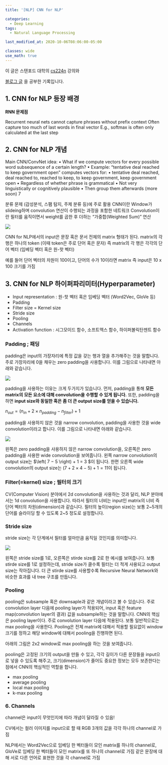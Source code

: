 ```yaml
---
title: '[NLP] CNN for NLP'

categories:
  - Deep Learning
tags:
  - Natural Language Processing

last_modified_at: 2020-10-06T08:06:00-05:00

classes: wide
use_math: true
---
```


이 글은 스탠포드 대학의 [cs224n](https://web.stanford.edu/class/archive/cs/cs224n/cs224n.1194/) 강의와 

[블로그 글](http://www.wildml.com/2015/11/understanding-convolutional-neural-networks-for-nlp/)
을 공부한 기록입니다.

## 1. CNN for NLP 등장 배경

**RNN 문제점**

Recurrent neural nets cannot capture phrases without prefix context
Often capture too much of last words in final vector
E.g., softmax is often only calculated at the last step

## 2. CNN for NLP 개념

Main CNN/ConvNet idea:
• What if we compute vectors for every possible word subsequence of a certain length?
• Example: “tentative deal reached to keep government open” computes vectors for:
• tentative deal reached, deal reached to, reached to keep, to keep government, keep government open
• Regardless of whether phrase is grammatical
• Not very linguistically or cognitively plausible
• Then group them afterwards (more soon) 7

분류 문제 (감성분석, 스팸 탐지, 주제 분류 등)에 주로 활용
CNN이란
Window가 slideing하며 convolution 연산이 수행되는 과정을 포함한 네트워크
Convolution이란
필터를 움직이면서 weight를 곱한 후 더하는 “가중합(Weighted Sum)” 연산


![]({{site.url}}/assets/images/Convolution_schematic.gif)


CNN for NLP에서의 input은 문장 혹은 문서 전체의 matrix 형태가 된다.
matrix의 각 행은 하나의 token (이때 token은 주로 단어 혹은 문자)
즉 matrix의 각 행은 각각의 단어 벡터 (임베딩 벡터 혹은 원-핫 벡터)

예를 들어 단어 벡터의 차원이 100이고, 단어의 수가 10이라면
matrix 즉 input은 10 x 100 크기를 가짐

## 3. CNN for NLP 하이퍼파리미터(Hyperparameter)

- Input representation : 원-핫 벡터 혹은 임베딩 벡터 (Word2Vec, GloVe 등)
- Padding
- Filter size = Kernel size
- Stride size
- Pooling 
- Channels
- Activation function : 시그모이드 함수, 소프트맥스 함수, 하이퍼볼릭탄젠트 함수

### Padding ; 패딩

padding은 input의 가장자리에 특정 값을 갖는 행과 열을 추가해주는 것을 말합니다. 주로 가장자리에 0을 채우는 zero padding을 사용합니다. 이를 그림으로 나타내면 아래와 같습니다.

![]({{site.url}}/assets/images/conv10.png)

padding을 사용하는 이유는 크게 두가지가 있습니다. 먼저, padding을 통해 **모든 matrix의 모든 요소에 대해 convolution을 수행할 수 있게 됩니다.** 또한, padding을 하면 **input size와 동일한 혹은 좀 더 큰 output size를 얻을 수 있습니다.**

$n_{out} = \left( n_{in} + 2 \times n_{padding} − n_{filter} \right) + 1$

padding을 사용하지 않은 것을 narrow convolution, padding을 사용한 것을 wide convolution이라고 합니다. 이를 그림으로 나타내면 아래와 같습니다.

![]({{site.url}}/assets/images/Screen-Shot-2015-11-05-at-9.47.41-AM-1024x261.png)

왼쪽은 zero padding을 사용하지 않은 narrow convolution을, 오른쪽은 zero padding을 사용한 wide convolution을 보여줍니다. 왼쪽 narrow convolution의 output size는 $\left( 7 − 5 \right) + 1 = 3 $이 됩니다. 한편 오른쪽 wide convolution의 output size는 $\left( 7 + 2 \times 4 − 5 \right) + 1 = 11$이 됩니다.
 
### Filter(=kernel) size ; 필터의 크기

CV(Computer Vision) 분야에서 2d convolution을 사용하는 것과 달리, NLP 분야에서는 1d convolution을 사용합니다. 따라서 필터의 너비는 input인 matrix의 너비 즉 단어 벡터의 차원(dimension)과 같습니다. 필터의 높이(region size)는 보통 2~5개의 단어를 슬라이딩 할 수 있도록 2~5 정도로 설정합니다.

### Stride size

stride size는 각 단계에서 필터를 얼마만큼 움직일 것인지를 의미합니다. 

![]({{site.url}}/assets/images/Screen-Shot-2015-11-05-at-10.18.08-AM-1024x251.png)

왼쪽은 stride size를 1로, 오른쪽은 stirde size를 2로 한 예시를 보여줍니다. 보통 stirde size를 1로 설정하는데, stride size가 클수록 필터는 더 적게 사용되고 output size는 작아집니다. 더 큰 stirde size를 사용할수록 Recursive Neural Network와 비슷한 효과를 내 tree 구조를 만듭니다.

### Pooling

pooling은 subsample 혹은 downsaple과 같은 개념이라고 볼 수 있습니다. 주로 convolution layer 다음에 pooling layer가 적용되어, input 혹은 feature map(convolution layer의 결과) 값을 subsample하는 것을 말합니다.
CNN의 핵심은 pooling layer이다. 주로 convolution layer 다음에 적용된다. 
보통 일반적으로는 max pooling을 사용한다. Pooling은 전체 matrix에 대해서 적용할 필요없이 window 크기를 정하고 해당 window에 대해서 pooling을 진행하면 된다. 

아래의 그림은 2x2 window로 max pooling을 하는 것을 보여줍니다.


pooling은 고정된 크기의 output을 만들 수 있고, 각각 길이가 다른 문장들을 input으로 넣을 수 있도록 해주고, 크기(dimension)가 줄어도 중요한 정보는 모두 보존한다는 점에서 CNN의 핵심적인 역할을 합니다. 

- max pooling
- average pooling
- local max pooling
- k-max pooling

### 6. Channels

channel은 input이 무엇인지에 따라 개념이 달라질 수 있음!

CV에서는
컬러 이미지를 input으로 할 때 RGB 3개의 값을 각각 하나의 channel로 가짐

NLP에서는
Word2Vec으로 임베딩 한 벡터들이 모인 matrix를 하나의 channel로, GloVe로 임베딩 한 벡터들이 모인 matrix를 또 하나의 channel로 가짐
같은 문장에 대해 서로 다른 언어로 표현한 것을 각 channel로 가짐




